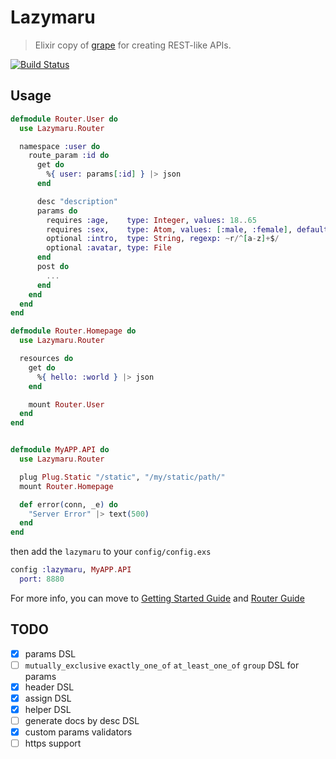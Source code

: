 # Lazymaru

> Elixir copy of [grape](http://intridea.github.io/grape/) for creating REST-like APIs.

[![Build Status](https://api.travis-ci.org/falood/lazymaru.svg)](https://travis-ci.org/falood/lazymaru/)

## Usage

```elixir
defmodule Router.User do
  use Lazymaru.Router

  namespace :user do
    route_param :id do
      get do
        %{ user: params[:id] } |> json
      end

      desc "description"
      params do
        requires :age,    type: Integer, values: 18..65
        requires :sex,    type: Atom, values: [:male, :female], default: :female
        optional :intro,  type: String, regexp: ~r/^[a-z]+$/
        optional :avatar, type: File
      end
      post do
        ...
      end
    end
  end
end

defmodule Router.Homepage do
  use Lazymaru.Router

  resources do
    get do
      %{ hello: :world } |> json
    end

    mount Router.User
  end
end


defmodule MyAPP.API do
  use Lazymaru.Router

  plug Plug.Static "/static", "/my/static/path/"
  mount Router.Homepage

  def error(conn, _e) do
    "Server Error" |> text(500)
  end
end
```

then add the `lazymaru` to your `config/config.exs`
```elixir
config :lazymaru, MyAPP.API
  port: 8880
```

For more info, you can move to [Getting Started Guide](https://github.com/falood/lazymaru/blob/master/guide/getting_started.md) and [Router Guide](https://github.com/falood/lazymaru/blob/master/guide/router.md)

## TODO

- [X] params DSL
- [ ] `mutually_exclusive` `exactly_one_of` `at_least_one_of` `group` DSL for params
- [X] header DSL
- [X] assign DSL
- [X] helper DSL
- [ ] generate docs by desc DSL
- [X] custom params validators
- [ ] https support

